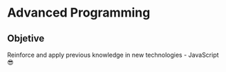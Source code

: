 # Advanced Programming

## Objetive

Reinforce and apply previous knowledge in new technologies - JavaScript :sunglasses:
